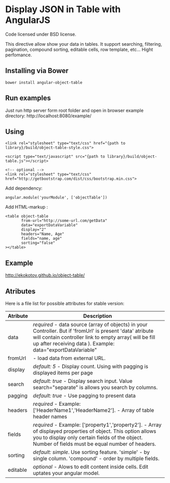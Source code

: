 Display JSON in Table with AngularJS
=================

Code licensed under BSD license.

This directive allow show your data in tables. It support searching, filtering, pagination, compound sorting, editable cells, row template, etc...
Hight perfomance.


## Installing via Bower
```
bower install angular-object-table
```

## Run examples
Just run http server form root folder and open in browser example directory: http://localhost:8080/example/

## Using

```
<link rel="stylesheet" type="text/css" href="{path to library}/build/object-table-style.css">

<script type="text/javascript" src="{path to library}/build/object-table.js"></script>

<!-- optional -->
<link rel="stylesheet" type="text/css" href="http://getbootstrap.com/dist/css/bootstrap.min.css">
```
Add dependency:
```
angular.module('yourModule', ['objectTable'])
```

Add HTML-markup :
```
<table object-table 
       from-url="http://some-url.com/getData" 
       data="exportDataVariable" 
       display="2" 
       headers="Name, Age" 
       fields="name, age"
       sorting="false"
></table>
```
## Example
http://ekokotov.github.io/object-table/

## Atributes

Here is a file list for possible attributes for stable version:

Atribute             | Description
---------------------|----------------
data                 | *required* - data source (array of objects) in your Controller. But if 'fromUrl' is present 'data' atribute will contain controller link to empty array( will be fill up after receiving data ). Example: data="exportDataVariable"
fromUrl				 | - load data from external URL. 
display     		 | *default: 5* - Display count. Using with pagging is displayed items per page
search               | *default: true* - Display search input. Value search="separate" is allows you search by columns.
pagging				 | *default: true* - Use pagging to present data
headers              | *required* - Example: ['HeaderName1','HeaderName2']. - Array of table header names
fields  			 | *required* - Example: ['property1','property2'].  - Array of displayed properties of object. This option allows you to display only certain fields of the object. Number of fields must be equal number of headers.
sorting				 | *default: simple*. Use sorting feature. 'simple' - by single column. 'compound' - order by multiple fields.
editable     		 | *optional* - Alows to edit content inside cells. Edit uptates your angular model. 
